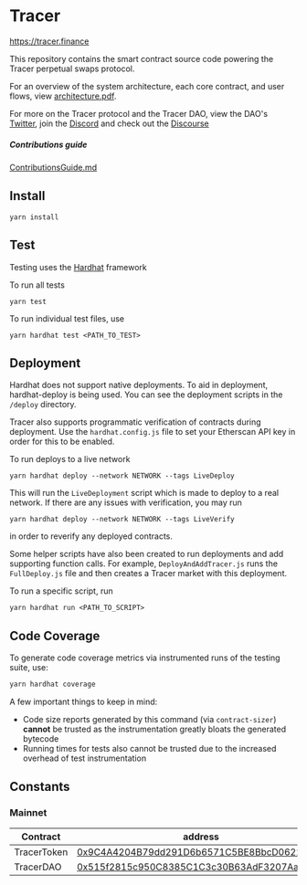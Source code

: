 # Tracer
https://tracer.finance

This repository contains the smart contract source code powering the Tracer perpetual swaps protocol.

For an overview of the system architecture, each core contract, and user flows, view [architecture.pdf](./architecture.pdf).

For more on the Tracer protocol and the Tracer DAO, view the DAO's [Twitter](https://twitter.com/tracer_finance), join the [Discord](https://discord.gg/kvJEwfvyrW) and check out the [Discourse](https://discourse.tracer.finance/)

##### Contributions guide
[ContributionsGuide.md](./ContributionsGuide.md)

## Install

```
yarn install
```
## Test
Testing uses the [Hardhat](https://hardhat.org/) framework

To run all tests
```
yarn test
```
To run individual test files, use
```
yarn hardhat test <PATH_TO_TEST>
```
## Deployment
Hardhat does not support native deployments. To aid in deployment, hardhat-deploy is being used. You can see the deployment scripts in the `/deploy` directory.

Tracer also supports programmatic verification of contracts during deployment. Use the `hardhat.config.js` file to set your Etherscan API key in order for this to be enabled.

To run deploys to a live network
```
yarn hardhat deploy --network NETWORK --tags LiveDeploy
```
This will run the `LiveDeployment` script which is made to deploy to a real network. If there are any issues with verification, you may run
```
yarn hardhat deploy --network NETWORK --tags LiveVerify
```
in order to reverify any deployed contracts.

Some helper scripts have also been created to run deployments and add supporting function calls. For example, `DeployAndAddTracer.js` runs the `FullDeploy.js` file and then creates a Tracer market with this deployment.

To run a specific script, run
```
yarn hardhat run <PATH_TO_SCRIPT>
```

## Code Coverage ##

To generate code coverage metrics via instrumented runs of the testing suite, use:

```sh
yarn hardhat coverage
```

A few important things to keep in mind:

 - Code size reports generated by this command (via `contract-sizer`) **cannot** be trusted as the instrumentation greatly bloats the generated bytecode
 - Running times for tests also cannot be trusted due to the increased overhead of test instrumentation

## Constants
### Mainnet
| Contract | address                           |
|----------|-----------------------------------|
| TracerToken   | [0x9C4A4204B79dd291D6b6571C5BE8BbcD0622F050](https://etherscan.io/address/0x9C4A4204B79dd291D6b6571C5BE8BbcD0622F050) | 
| TracerDAO   | [0x515f2815c950C8385C1C3c30B63AdF3207Aa259a](https://etherscan.io/address/0x515f2815c950C8385C1C3c30B63AdF3207Aa259a) | 
